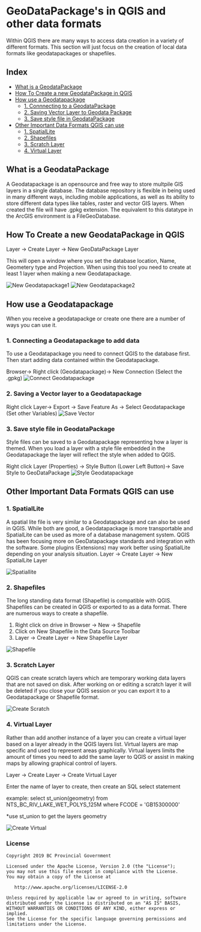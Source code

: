 # GeoDataPackage's in QGIS and other data formats

Within QGIS there are many ways to access data creation in a variety of different formats. This section will just focus on the creation of local data formats like geodatapackages or shapefiles.

## Index
* [What is a GeodataPackage](#What-is-a-GeodataPackage)
* [How To Create a new GeodataPackage in QGIS](#How-To-Create-a-GeodataPackage)
* [How use a Geodatapackage](#How-use-a-Geodatapackage)
   *  [1. Connnecting to a GeodataPackage](#1.-Connecting-a-Geodatapackage-to-add-data)
   *  [2. Saving Vector Layer to Geodata Package](#2.-Saving-a-Vector-layer-to-a-Geodatapackage)
   *  [3. Save style file in GeodataPackage](#3.-Save-style-file-in-GeodataPackage)
* [Other Important Data Formats QGIS can use](#Other-Important-Data-Formats-QGIS-can-use)
   *  [1. SpatialLite](#1.-SpatialLite)
   *  [2. Shapefiles](#2.-Shapefiles)
   *  [3. Scratch Layer](#3.-Scratch-Layer)
   *  [4. Virtual Layer](#4.-Virtual-Layer)


## What is a GeodataPackage

A Geodatapackage is an opensource and free way to store multpile GIS layers in a single database. The database repository is flexible in being used in many different ways, including mobile applications, as well as its ability to store different data types like tables, raster and vector GIS layers. When created the file will have .gpkg extension. The equivalent to this datatype in the ArcGIS environment is a FileGeoDatabase.


## How To Create a new GeodataPackage in QGIS

 Layer -> Create Layer -> New GeoDataPackage Layer

 This will open a window where you set the database location, Name, Geometery type and Projection. When using this tool you need to create at least 1 layer when making a new Geodatapackage.

 ![New Geodatapackage1](../images/Layer_New_Geodata_Package.JPG)
 ![New Geodatapackage2](../images/Layer_New_Geodata_Package2.JPG)

## How use a Geodatapackage

When you receive a geodatapackge or create one there are a number of ways you can use it.

   ### 1. Connecting a Geodatapackage to add data
   To use a Geodatapackage you need to connect QGIS to the database first. Then start adding data contained within the Geodatapackage.
   
   Browser-> Right click (Geodatapackage)-> New Connection (Select the .gpkg)
![Connect Geodatapackage](../images/Geodatapackage_connection.gif)

   ### 2. Saving a Vector layer to a Geodatapackage
   Right click Layer-> Export -> Save Feature As -> Select Geodatapackage (Set other Variables)
![Save Vector](../images/Save_Layer_To_Geopackage.gif)

   ### 3. Save style file in GeodataPackage
   Style files can be saved to a Geodatapackage representing how a layer is themed. When you load a layer with a style file embedded in the Geodatapackage the layer will reflect the style when added to QGIS.

Right click Layer (Properties) -> Style Button (Lower Left Button)-> Save Style to GeoDataPackage
![Style Geodatapackage](../images/Save_style_Geodatapackage.gif)


## Other Important Data Formats QGIS can use

### 1. SpatialLite

A spatial lite file is very similar to a Geodatapackage and can also be used in QGIS. While both are good, a Geodatapackage is more transportable and SpatialLite can be used as more of a database management system. QGIS has been focusing more on GeoDatapackage standards and integration with the software. Some plugins (Extensions) may work better using SpatialLite depending on your analysis situation. 
Layer -> Create Layer -> New SpatialLite Layer

![Spatiallite](../images/Create_new_spatiallite_layer.gif)

### 2. Shapefiles

The long standing data format (Shapefile) is compatible with QGIS. Shapefiles can be created in QGIS or exported to as a data format. There are numerous ways to create a shapefile.
1. Right click on drive in Browser -> New -> Shapefile
2. Click on New Shapefile in the Data Source Toolbar
3. Layer -> Create Layer -> New Shapefile Layer

![Shapefile](../images/Create_new_Shapefile.gif)

### 3. Scratch Layer

QGIS can create scratch layers which are temporary working data layers that are not saved on disk. After working on or editing a scratch layer it will be deleted if you close your QGIS session or you can export it to a Geodatapackage or Shapefile format.  

![Create Scratch](../images/Create_new_Scratch_layer.gif)

### 4. Virtual Layer

 Rather than add another instance of a layer you can create a virtual layer based on a layer already in the QGIS layers list. Virtual layers are map specific and used to represent areas graphically. Virtual layers limits the amount of times you need to add the same layer to QGIS or assist in making maps by allowing graphical control of layers.

 Layer -> Create Layer -> Create Virtual Layer

 Enter the name of layer to create, then create an SQL select statement

 example:  select st_union(geometry) from NTS_BC_RIV_LAKE_WET_POLYS_125M where FCODE = 'GB15300000'

 *use st_union to get the layers geometry


![Create Virtual](../images/Create_new_Virtual_layer.gif)

### License
    Copyright 2019 BC Provincial Government

    Licensed under the Apache License, Version 2.0 (the "License");
    you may not use this file except in compliance with the License.
    You may obtain a copy of the License at

       http://www.apache.org/licenses/LICENSE-2.0

    Unless required by applicable law or agreed to in writing, software
    distributed under the License is distributed on an "AS IS" BASIS,
    WITHOUT WARRANTIES OR CONDITIONS OF ANY KIND, either express or implied.
    See the License for the specific language governing permissions and
    limitations under the License.
